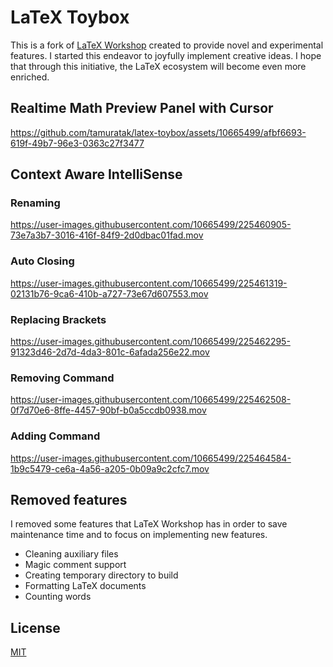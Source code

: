 # LaTeX Toybox

This is a fork of [LaTeX Workshop](https://github.com/James-Yu/LaTeX-Workshop) created to provide novel and experimental features. I started this endeavor to joyfully implement creative ideas. I hope that through this initiative, the LaTeX ecosystem will become even more enriched.


## Realtime Math Preview Panel with Cursor

https://github.com/tamuratak/latex-toybox/assets/10665499/afbf6693-619f-49b7-96e3-0363c27f3477


## Context Aware IntelliSense

### Renaming

https://user-images.githubusercontent.com/10665499/225460905-73e7a3b7-3016-416f-84f9-2d0dbac01fad.mov

### Auto Closing

https://user-images.githubusercontent.com/10665499/225461319-02131b76-9ca6-410b-a727-73e67d607553.mov

### Replacing Brackets

https://user-images.githubusercontent.com/10665499/225462295-91323d46-2d7d-4da3-801c-6afada256e22.mov

### Removing Command

https://user-images.githubusercontent.com/10665499/225462508-0f7d70e6-8ffe-4457-90bf-b0a5ccdb0938.mov

### Adding Command

https://user-images.githubusercontent.com/10665499/225464584-1b9c5479-ce6a-4a56-a205-0b09a9c2cfc7.mov

## Removed features

I removed some features that LaTeX Workshop has in order to save maintenance time and to focus on implementing new features.

- Cleaning auxiliary files
- Magic comment support
- Creating temporary directory to build
- Formatting LaTeX documents
- Counting words

## License

[MIT](https://opensource.org/licenses/MIT)
